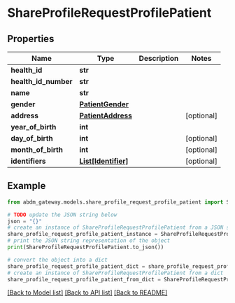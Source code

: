 # ShareProfileRequestProfilePatient


## Properties

Name | Type | Description | Notes
------------ | ------------- | ------------- | -------------
**health_id** | **str** |  | 
**health_id_number** | **str** |  | 
**name** | **str** |  | 
**gender** | [**PatientGender**](PatientGender.md) |  | 
**address** | [**PatientAddress**](PatientAddress.md) |  | [optional] 
**year_of_birth** | **int** |  | 
**day_of_birth** | **int** |  | [optional] 
**month_of_birth** | **int** |  | [optional] 
**identifiers** | [**List[Identifier]**](Identifier.md) |  | [optional] 

## Example

```python
from abdm_gateway.models.share_profile_request_profile_patient import ShareProfileRequestProfilePatient

# TODO update the JSON string below
json = "{}"
# create an instance of ShareProfileRequestProfilePatient from a JSON string
share_profile_request_profile_patient_instance = ShareProfileRequestProfilePatient.from_json(json)
# print the JSON string representation of the object
print(ShareProfileRequestProfilePatient.to_json())

# convert the object into a dict
share_profile_request_profile_patient_dict = share_profile_request_profile_patient_instance.to_dict()
# create an instance of ShareProfileRequestProfilePatient from a dict
share_profile_request_profile_patient_from_dict = ShareProfileRequestProfilePatient.from_dict(share_profile_request_profile_patient_dict)
```
[[Back to Model list]](../README.md#documentation-for-models) [[Back to API list]](../README.md#documentation-for-api-endpoints) [[Back to README]](../README.md)



